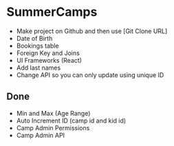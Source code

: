 # SummerCamps

- Make project on Github and then use [Git Clone URL]  
- Date of Birth
- Bookings table
- Foreign Key and Joins
- UI Frameworks (React)
- Add last names 
- Change API so you can only update using unique ID

## Done
- Min and Max (Age Range)
- Auto Increment ID (camp id and kid id)
- Camp Admin Permissions
- Camp Admin API

